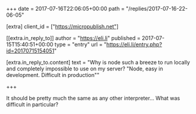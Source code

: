 +++
date = 2017-07-16T22:06:05+00:00
path = "/replies/2017-07-16-22-06-05"

[extra]
client_id = ["https://micropublish.net"]

[[extra.in_reply_to]]
author = "https://eli.li"
published = 2017-07-15T15:40:51+00:00
type = "entry"
url = "https://eli.li/entry.php?id=20170715154051"

[extra.in_reply_to.content]
text = "Why is node such a breeze to run locally and completely impossible to use on my server? \"Node, easy in development. Difficult in production\""

+++

It should be pretty much the same as any other interpreter… What was difficult in particular?